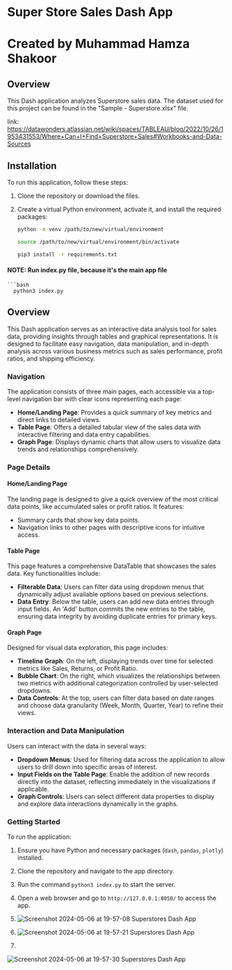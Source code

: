 # Super Store Sales Dash App
# Created by Muhammad Hamza Shakoor 


## Overview
This Dash application analyzes Superstore sales data. 
The dataset used for this project can be found in the "Sample - Superstore.xlsx" file.

link: 
https://datawonders.atlassian.net/wiki/spaces/TABLEAU/blog/2022/10/26/1953431553/Where+Can+I+Find+Superstore+Sales#Workbooks-and-Data-Sources

## Installation
To run this application, follow these steps:

1. Clone the repository or download the files.

2. Create a virtual Python environment, activate it, and install the required packages:
   
   ```bash
   python -m venv /path/to/new/virtual/environment
   
   source /path/to/new/virtual/environment/bin/activate
   
   pip3 install -r requirements.txt


#### NOTE: Run index.py file, because it's the main app file
    ```bash
      python3 index.py



## Overview

This Dash application serves as an interactive data analysis tool for sales data, providing insights through tables and graphical representations. It is designed to facilitate easy navigation, data manipulation, and in-depth analysis across various business metrics such as sales performance, profit ratios, and shipping efficiency.

### Navigation

The application consists of three main pages, each accessible via a top-level navigation bar with clear icons representing each page:

- **Home/Landing Page**: Provides a quick summary of key metrics and direct links to detailed views.
- **Table Page**: Offers a detailed tabular view of the sales data with interactive filtering and data entry capabilities.
- **Graph Page**: Displays dynamic charts that allow users to visualize data trends and relationships comprehensively.

### Page Details

#### Home/Landing Page

The landing page is designed to give a quick overview of the most critical data points, like accumulated sales or profit ratios. It features:
- Summary cards that show key data points.
- Navigation links to other pages with descriptive icons for intuitive access.

#### Table Page

This page features a comprehensive DataTable that showcases the sales data. Key functionalities include:
- **Filterable Data**: Users can filter data using dropdown menus that dynamically adjust available options based on previous selections.
- **Data Entry**: Below the table, users can add new data entries through input fields. An 'Add' button commits the new entries to the table, ensuring data integrity by avoiding duplicate entries for primary keys.

#### Graph Page

Designed for visual data exploration, this page includes:
- **Timeline Graph**: On the left, displaying trends over time for selected metrics like Sales, Returns, or Profit Ratio.
- **Bubble Chart**: On the right, which visualizes the relationships between two metrics with additional categorization controlled by user-selected dropdowns.
- **Data Controls**: At the top, users can filter data based on date ranges and choose data granularity (Week, Month, Quarter, Year) to refine their views.

### Interaction and Data Manipulation

Users can interact with the data in several ways:
- **Dropdown Menus**: Used for filtering data across the application to allow users to drill down into specific areas of interest.
- **Input Fields on the Table Page**: Enable the addition of new records directly into the dataset, reflecting immediately in the visualizations if applicable.
- **Graph Controls**: Users can select different data properties to display and explore data interactions dynamically in the graphs.

### Getting Started

To run the application:
1. Ensure you have Python and necessary packages (`dash`, `pandas`, `plotly`) installed.
2. Clone the repository and navigate to the app directory.
3. Run the command `python3 index.py` to start the server.
4. Open a web browser and go to `http://127.0.0.1:8050/` to access the app.

1.
   ![Screenshot 2024-05-06 at 19-57-08 Superstores Dash App](https://github.com/thehamzza/sales_dash_app/assets/45312947/55ccf433-40dd-4c6b-b756-5159c523d930)
2.
   ![Screenshot 2024-05-06 at 19-57-21 Superstores Dash App](https://github.com/thehamzza/sales_dash_app/assets/45312947/ab6b5d4e-09b2-46c0-abe6-59734fc5d177)
3.
![Screenshot 2024-05-06 at 19-57-30 Superstores Dash App](https://github.com/thehamzza/sales_dash_app/assets/45312947/f1de92be-b0dc-4cfa-8c65-3a9846523e9f)



